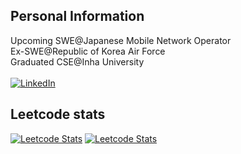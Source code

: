 ## Personal Information
Upcoming SWE@Japanese Mobile Network Operator<br/>
Ex-SWE@Republic of Korea Air Force<br/>
Graduated CSE@Inha University<br/><br/>
[![LinkedIn](https://img.shields.io/badge/LinkedIn-%230077B5.svg?logo=linkedin&logoColor=white)](https://linkedin.com/in/yegukwon) 

## Leetcode stats
[![Leetcode Stats](https://leetcard.jacoblin.cool/wt2080?extension=activity)](https://leetcode.com/u/wt2080/) [![Leetcode Stats](https://leetcard.jacoblin.cool/mindarlynn?extension=activity)](https://leetcode.com/u/mindarlynn/)
